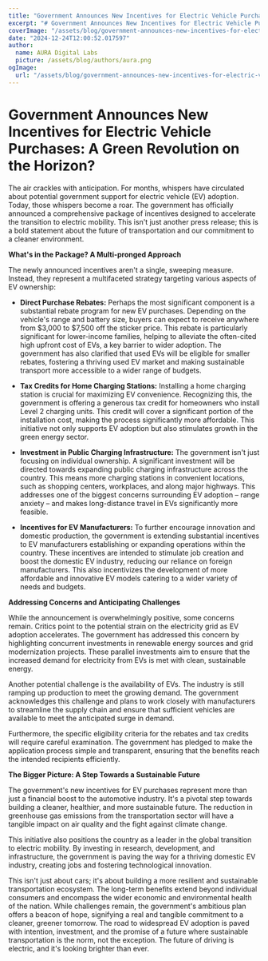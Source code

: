 ```yaml
---
title: "Government Announces New Incentives for Electric Vehicle Purchases"
excerpt: "# Government Announces New Incentives for Electric Vehicle Purchases: A Green Revolution on the Horizon?  The air crackles with anticipation.  For mon"
coverImage: "/assets/blog/government-announces-new-incentives-for-electric-vehicle-purchases.jpg"
date: "2024-12-24T12:00:52.017597"
author:
  name: AURA Digital Labs
  picture: /assets/blog/authors/aura.png
ogImage:
  url: "/assets/blog/government-announces-new-incentives-for-electric-vehicle-purchases.jpg"
---
```


# Government Announces New Incentives for Electric Vehicle Purchases: A Green Revolution on the Horizon?

The air crackles with anticipation.  For months, whispers have circulated about potential government support for electric vehicle (EV) adoption.  Today, those whispers become a roar. The government has officially announced a comprehensive package of incentives designed to accelerate the transition to electric mobility.  This isn't just another press release; this is a bold statement about the future of transportation and our commitment to a cleaner environment.

**What's in the Package?  A Multi-pronged Approach**

The newly announced incentives aren't a single, sweeping measure. Instead, they represent a multifaceted strategy targeting various aspects of EV ownership:

* **Direct Purchase Rebates:**  Perhaps the most significant component is a substantial rebate program for new EV purchases. Depending on the vehicle's range and battery size, buyers can expect to receive anywhere from $3,000 to $7,500 off the sticker price.  This rebate is particularly significant for lower-income families, helping to alleviate the often-cited high upfront cost of EVs, a key barrier to wider adoption.  The government has also clarified that used EVs will be eligible for smaller rebates, fostering a thriving used EV market and making sustainable transport more accessible to a wider range of budgets.

* **Tax Credits for Home Charging Stations:** Installing a home charging station is crucial for maximizing EV convenience. Recognizing this, the government is offering a generous tax credit for homeowners who install Level 2 charging units. This credit will cover a significant portion of the installation cost, making the process significantly more affordable.  This initiative not only supports EV adoption but also stimulates growth in the green energy sector.

* **Investment in Public Charging Infrastructure:**  The government isn't just focusing on individual ownership.  A significant investment will be directed towards expanding public charging infrastructure across the country. This means more charging stations in convenient locations, such as shopping centers, workplaces, and along major highways.  This addresses one of the biggest concerns surrounding EV adoption – range anxiety – and makes long-distance travel in EVs significantly more feasible.

* **Incentives for EV Manufacturers:**  To further encourage innovation and domestic production, the government is extending substantial incentives to EV manufacturers establishing or expanding operations within the country.  These incentives are intended to stimulate job creation and boost the domestic EV industry, reducing our reliance on foreign manufacturers.  This also incentivizes the development of more affordable and innovative EV models catering to a wider variety of needs and budgets.


**Addressing Concerns and Anticipating Challenges**

While the announcement is overwhelmingly positive, some concerns remain. Critics point to the potential strain on the electricity grid as EV adoption accelerates.  The government has addressed this concern by highlighting concurrent investments in renewable energy sources and grid modernization projects.  These parallel investments aim to ensure that the increased demand for electricity from EVs is met with clean, sustainable energy.

Another potential challenge is the availability of EVs.  The industry is still ramping up production to meet the growing demand. The government acknowledges this challenge and plans to work closely with manufacturers to streamline the supply chain and ensure that sufficient vehicles are available to meet the anticipated surge in demand.

Furthermore, the specific eligibility criteria for the rebates and tax credits will require careful examination.  The government has pledged to make the application process simple and transparent, ensuring that the benefits reach the intended recipients efficiently.


**The Bigger Picture: A Step Towards a Sustainable Future**

The government's new incentives for EV purchases represent more than just a financial boost to the automotive industry. It's a pivotal step towards building a cleaner, healthier, and more sustainable future.  The reduction in greenhouse gas emissions from the transportation sector will have a tangible impact on air quality and the fight against climate change.

This initiative also positions the country as a leader in the global transition to electric mobility.  By investing in research, development, and infrastructure, the government is paving the way for a thriving domestic EV industry, creating jobs and fostering technological innovation.

This isn't just about cars; it's about building a more resilient and sustainable transportation ecosystem.  The long-term benefits extend beyond individual consumers and encompass the wider economic and environmental health of the nation.  While challenges remain, the government's ambitious plan offers a beacon of hope, signifying a real and tangible commitment to a cleaner, greener tomorrow.  The road to widespread EV adoption is paved with intention, investment, and the promise of a future where sustainable transportation is the norm, not the exception. The future of driving is electric, and it's looking brighter than ever.

